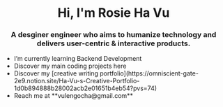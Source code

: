 <h1 align="center"> Hi, I'm Rosie Ha Vu </h1>

<h3 align="center"> A desginer engineer who aims to humanize technology and delivers user-centric & interactive products. </h3>

<ul>
  <li> I’m currently learning Backend Development </li>
  <li> Discover my main coding projects here  </li>
  <li> Discover my [creative writing portfolio](https://omniscient-gate-2e9.notion.site/Ha-Vu-s-Creative-Portfolio-1d0b894888b28002acb2e01651b4eb54?pvs=74) </li>
  <li> Reach me at **vulengocha@gmail.com** </li>
</ul>

